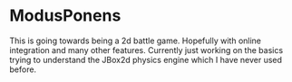 ModusPonens
===========

This is going towards being a 2d battle game. Hopefully with online integration and many other features. Currently just working on the basics trying to understand the JBox2d physics engine which I have never used before. 
